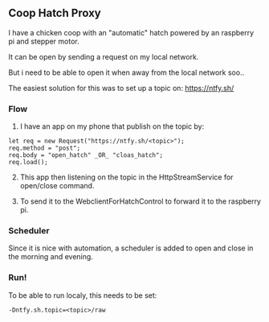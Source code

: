 
## Coop Hatch Proxy

I have a chicken coop with an "automatic" hatch powered by an raspberry pi and stepper motor. 

It can be open by sending a request on my local network.

But i need to be able to open it when away from the local network soo.. 

The easiest solution for this was to set up a topic on: https://ntfy.sh/

### Flow

1. I have an app on my phone that publish on the topic by: 

```
let req = new Request("https://ntfy.sh/<topic>");
req.method = "post";
req.body = "open_hatch" _OR_ "cloas_hatch";
req.load();
```

2. This app then listening on the topic in the HttpStreamService for open/close command.

3. To send it to the WebclientForHatchControl to forward it to the raspberry pi.

### Scheduler

Since it is nice with automation, a scheduler is added to open and close in the morning and evening. 

### Run!

To be able to run localy, this needs to be set: 
```
-Dntfy.sh.topic=<topic>/raw
```
